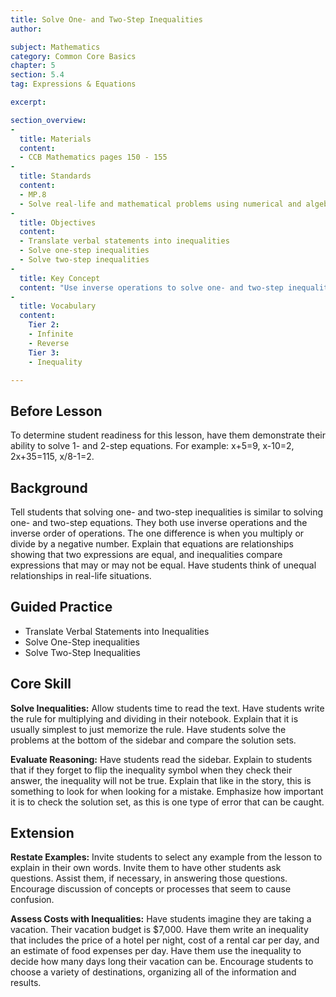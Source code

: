 ```yaml
---
title: Solve One- and Two-Step Inequalities
author:

subject: Mathematics
category: Common Core Basics
chapter: 5
section: 5.4
tag: Expressions & Equations

excerpt:

section_overview:
-
  title: Materials
  content:
  - CCB Mathematics pages 150 - 155
-
  title: Standards
  content:
  - MP.8
  - Solve real-life and mathematical problems using numerical and algebraic expressions and equations.
-
  title: Objectives
  content:
  - Translate verbal statements into inequalities
  - Solve one-step inequalities
  - Solve two-step inequalities
-
  title: Key Concept
  content: "Use inverse operations to solve one- and two-step inequalities."
-
  title: Vocabulary
  content:
    Tier 2:
    - Infinite
    - Reverse
    Tier 3:
    - Inequality

---
```

## Before Lesson

To determine student readiness for this lesson, have them demonstrate their ability to solve 1- and 2-step equations. For example: x+5=9, x-10=2, 2x+35=115, x/8-1=2.

## Background

Tell students that solving one- and two-step inequalities is similar to solving one- and two-step equations. They both use inverse operations and the inverse order of operations. The one difference is when you multiply or divide by a negative number. Explain that equations are relationships showing that two expressions are equal, and inequalities compare expressions that may or may not be equal. Have students think of unequal relationships in real-life situations.

## Guided Practice

- Translate Verbal Statements into Inequalities
- Solve One-Step inequalities
- Solve Two-Step Inequalities

## Core Skill

**Solve Inequalities:** Allow students time to read the text. Have students write the rule for multiplying and dividing in their notebook. Explain that it is usually simplest to just memorize the rule. Have students solve the problems at the bottom of the sidebar and compare the solution sets.

**Evaluate Reasoning:** Have students read the sidebar. Explain to students that if they forget to flip the inequality symbol when they check their answer, the inequality will not be true. Explain that like in the story, this is something to look for when looking for a mistake. Emphasize how important it is to check the solution set, as this is one type of error that can be caught.
## Extension

**Restate Examples:** Invite students to select any example from the lesson to explain in their own words. Invite them to have other students ask questions. Assist them, if necessary, in answering those questions. Encourage discussion of concepts or processes that seem to cause confusion.

**Assess Costs with Inequalities:** Have students imagine they are taking a vacation. Their vacation budget is $7,000. Have them write an inequality that includes the price of a hotel per night, cost of a rental car per day, and an estimate of food expenses per day. Have them use the inequality to decide how many days long their vacation can be. Encourage students to choose a variety of destinations, organizing all of the information and results.
